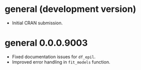 # general (development version)

* Initial CRAN submission.

# general 0.0.0.9003
- Fixed documentation issues for `df_epil`.
- Improved error handling in `fit_models` function.